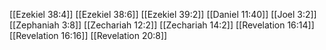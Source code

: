 [[Ezekiel 38:4]]
[[Ezekiel 38:6]]
[[Ezekiel 39:2]]
[[Daniel 11:40]]
[[Joel 3:2]]
[[Zephaniah 3:8]]
[[Zechariah 12:2]]
[[Zechariah 14:2]]
[[Revelation 16:14]]
[[Revelation 16:16]]
[[Revelation 20:8]]
